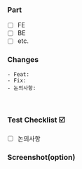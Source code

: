 ### Part

- [ ] FE
- [ ] BE
- [ ] etc.
      <br>

### Changes

    - Feat:
    - Fix:
    - 논의사항:

<br>

### Test Checklist ☑️

- [ ] 논의사항
      <br>

### Screenshot(option)

<br>


